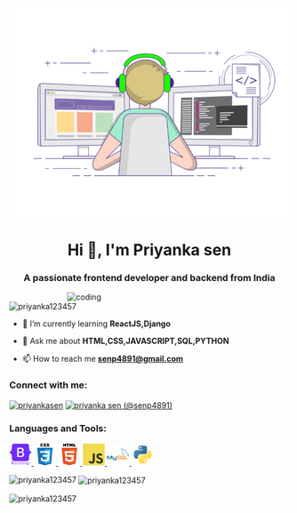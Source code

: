 
[![MasterHead](https://raw.githubusercontent.com/devSouvik/devSouvik/master/gif3.gif)](https://rishavchanda.io)




<h1 align="center">Hi 👋, I'm Priyanka sen</h1>
<h3 align="center">A passionate frontend developer and backend from India</h3>
<img align="right" alt="coding" width="400" src="https://media.tenor.com/QVC1Nmb9TwUAAAAC/coding.gif">

<p align="left"> <img src="https://komarev.com/ghpvc/?username=priyanka123457&label=Profile%20views&color=0e75b6&style=flat" alt="priyanka123457" /> </p>

- 🌱 I’m currently learning **ReactJS,Django**

- 💬 Ask me about **HTML,CSS,JAVASCRIPT,SQL,PYTHON**

- 📫 How to reach me **senp4891@gmail.com**

<h3 align="left">Connect with me:</h3>
<p align="left">
<a href="https://instagram.com/priyankasen" target="blank"><img align="center" src="https://raw.githubusercontent.com/rahuldkjain/github-profile-readme-generator/master/src/images/icons/Social/instagram.svg" alt="priyankasen" height="30" width="40" /></a>
<a href="https://www.hackerearth.com/priyanka sen (@senp4891)" target="blank"><img align="center" src="https://raw.githubusercontent.com/rahuldkjain/github-profile-readme-generator/master/src/images/icons/Social/hackerearth.svg" alt="priyanka sen (@senp4891)" height="30" width="40" /></a>
</p>

<h3 align="left">Languages and Tools:</h3>
<p align="left"> <a href="https://getbootstrap.com" target="_blank" rel="noreferrer"> <img src="https://raw.githubusercontent.com/devicons/devicon/master/icons/bootstrap/bootstrap-plain-wordmark.svg" alt="bootstrap" width="40" height="40"/> </a> <a href="https://www.w3schools.com/css/" target="_blank" rel="noreferrer"> <img src="https://raw.githubusercontent.com/devicons/devicon/master/icons/css3/css3-original-wordmark.svg" alt="css3" width="40" height="40"/> </a> <a href="https://www.w3.org/html/" target="_blank" rel="noreferrer"> <img src="https://raw.githubusercontent.com/devicons/devicon/master/icons/html5/html5-original-wordmark.svg" alt="html5" width="40" height="40"/> </a> <a href="https://developer.mozilla.org/en-US/docs/Web/JavaScript" target="_blank" rel="noreferrer"> <img src="https://raw.githubusercontent.com/devicons/devicon/master/icons/javascript/javascript-original.svg" alt="javascript" width="40" height="40"/> </a> <a href="https://www.mysql.com/" target="_blank" rel="noreferrer"> <img src="https://raw.githubusercontent.com/devicons/devicon/master/icons/mysql/mysql-original-wordmark.svg" alt="mysql" width="40" height="40"/> </a> <a href="https://www.python.org" target="_blank" rel="noreferrer"> <img src="https://raw.githubusercontent.com/devicons/devicon/master/icons/python/python-original.svg" alt="python" width="40" height="40"/> </a> </p>

<p><img align="left" src="https://github-readme-stats.vercel.app/api/top-langs?username=priyanka123457&show_icons=true&locale=en&layout=compact" alt="priyanka123457" /></p>

<p>&nbsp;<img align="center" src="https://github-readme-stats.vercel.app/api?username=priyanka123457&show_icons=true&locale=en" alt="priyanka123457" /></p>

<p><img align="center" src="https://github-readme-streak-stats.herokuapp.com/?user=priyanka123457&" alt="priyanka123457" /></p>
